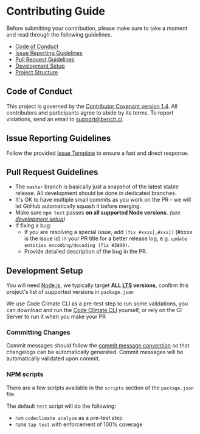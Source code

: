 # Contributing Guide

Before submitting your contribution, please make sure to take a moment and read through the following guidelines.

- [Code of Conduct](#code-of-conduct)
- [Issue Reporting Guidelines](#issue-reporting-guidelines)
- [Pull Request Guidelines](#pull-request-guidelines)
- [Development Setup](#development-setup)
- [Project Structure](#project-structure)

## Code of Conduct

This project is governed by the [Contributor Covenant version 1.4][code-of-conduct]. All contributors and participants agree to abide by its terms. To report violations, send an email to support@bench.ci.

## Issue Reporting Guidelines

Follow the provided [Issue Template](./ISSUE_TEMPLATE.md) to ensure a fast and direct response.

## Pull Request Guidelines

- The `master` branch is basically just a snapshot of the latest stable release. All development should be done in dedicated branches.
- It's OK to have multiple small commits as you work on the PR - we will let GitHub automatically squash it before merging.
- Make sure `npm test` passes **on all supported Node versions**. _(see [development setup](#development-setup))_
- If fixing a bug:
  - If you are resolving a special issue, add `(fix #xxxx[,#xxx])` (#xxxx is the issue id) in your PR title for a better release log, e.g. `update entities encoding/decoding (fix #3899)`.
  - Provide detailed description of the bug in the PR.

## Development Setup

You will need [Node.js](http://nodejs.org), we typically target **ALL [LTS][lts] versions**, confirm this project's list of supported versions in `package.json`

We use Code Climate CLI as a pre-test step to run some validations, you can download and run the [Code Climate CLI](https://github.com/codeclimate/codeclimate) yourself, or rely on the CI Server to run it when you make your PR

### Committing Changes

Commit messages should follow the [commit message convention](./COMMIT_CONVENTION.md) so that changelogs can be automatically generated. Commit messages will be automatically validated upon commit.

### NPM scripts

There are a few scripts available in the `scripts` section of the `package.json` file.

The default `test` script will do the following: 

* run `codeclimate analyze` as a pre-test step
* runs `tap test` with enforcement of 100% coverage

[code-of-conduct]: ./CODE_OF_CONDUCT.md
[lts]: https://github.com/nodejs/Release
